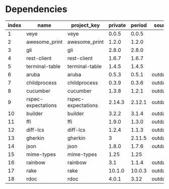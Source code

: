 # Dependencies

index | name | project_key | private | period | source | dependencies | outdated | stable
--- | --- | --- | --- | --- | --- | --- | --- | ---
1 | veye | veye | 0.0.5 | 0.0.5 |  | stable
2 | awesome_print | awesome_print | 1.2.0 | 1.2.0 |  | stable
3 | gli | gli | 2.8.0 | 2.8.0 |  | stable
4 | rest-client | rest-client | 1.6.7 | 1.6.7 |  | stable
5 | terminal-table | terminal-table | 1.4.5 | 1.4.5 |  | stable
6 | aruba | aruba | 0.5.3 | 0.5.1 | outdated | stable
7 | childprocess | childprocess | 0.3.9 | 0.3.6 | outdated | stable
8 | cucumber | cucumber | 1.3.8 | 1.2.1 | outdated | stable
9 | rspec-expectations | rspec-expectations | 2.14.3 | 2.12.1 | outdated | stable
10 | builder | builder | 3.2.2 | 3.1.4 | outdated | stable
11 | ffi | ffi | 1.9.0 | 1.3.0 | outdated | stable
12 | diff-lcs | diff-lcs | 1.2.4 | 1.1.3 | outdated | stable
13 | gherkin | gherkin | 3 | 2.11.5 | outdated | stable
14 | json | json | 1.8.0 | 1.7.6 | outdated | stable
15 | mime-types | mime-types | 1.25 | 1.25 |  | stable
16 | rainbow | rainbow | 3.1 | 1.1.4 | outdated | stable
17 | rake | rake | 10.1.0 | 10.0.3 | outdated | stable
18 | rdoc | rdoc | 4.0.1 | 3.12 | outdated | stable
